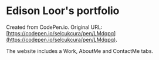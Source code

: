 # Edison Loor's portfolio

Created from CodePen.io. Original URL: [https://codepen.io/selcukcura/pen/LMdqpq](https://codepen.io/selcukcura/pen/LMdqpq).

The website includes a Work, AboutMe and ContactMe tabs.
